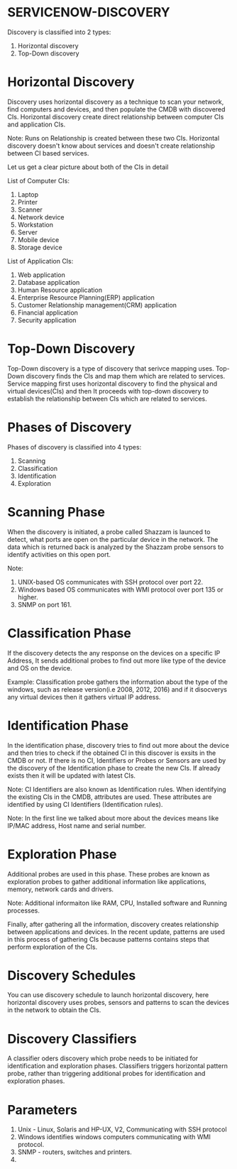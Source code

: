 # SERVICENOW-DISCOVERY

Discovery is classified into 2 types:

1. Horizontal discovery
2. Top-Down discovery

# Horizontal Discovery

Discovery uses horizontal discovery as a technique to scan your network, find computers and devices, and then populate the CMDB with discovered CIs. Horizontal discovery create direct relationship between computer CIs and application CIs.

Note: Runs on Relationship is created between these two CIs. Horizontal discovery doesn't know about services and doesn't create relationship between CI based services.

Let us get a clear picture about both of the CIs in detail

List of Computer CIs:

1. Laptop
2. Printer
3. Scanner
4. Network device
5. Workstation
6. Server
7. Mobile device
8. Storage device

List of Application CIs:

1. Web application
2. Database application
3. Human Resource application
4. Enterprise Resource Planning(ERP) application
5. Customer Relationship management(CRM) application
6. Financial application
7. Security application


# Top-Down Discovery

Top-Down discovery is a type of discovery that serivce mapping uses. Top-Down discovery finds the CIs and map them which are related to services.
Service mapping first uses horizontal discovery to find the physical and virtual devices(CIs) and then It proceeds with top-down discovery to establish the relationship between CIs which are related to services.


# Phases of Discovery

Phases of discovery is classified into 4 types:

1. Scanning
2. Classification
3. Identification
4. Exploration

# Scanning Phase

When the discovery is initiated, a probe called Shazzam is launced to detect, what ports are open on the particular device in the network. The data which is returned back is analyzed by the Shazzam probe sensors to identify activities on this open port.

Note: 

1. UNIX-based OS communicates with SSH protocol over port 22.
2. Windows based OS communicates with WMI protocol over port 135 or higher.
3. SNMP on port 161.

# Classification Phase

If the discovery detects the any response on the devices on a specific IP Address, It sends additional probes to find out more like type of the device and OS on the device.

Example: Classification probe gathers the information about the type of the windows, such as release version(i.e 2008, 2012, 2016) and if it disocverys any virtual devices then it gathers virtual IP address.

# Identification Phase

In the identification phase, discovery tries to find out more about the device and then tries to check if the obtained CI in this discover is exsits in the CMDB or not. If there is no CI, Identifiers or Probes or Sensors are used by the discovery of the Identification phase to create the new CIs.
If already exists then it will be updated with latest CIs.

Note: CI Identifiers are also known as Identification rules. When identifying the existing CIs in the CMDB, attributes are used. These attributes are identified by using CI Identifiers (Identification rules).

Note: In the first line we talked about more about the devices means like IP/MAC address, Host name and serial number.

# Exploration Phase

Additional probes are used in this phase. These probes are known as exploration probes to gather additional information like applications, memory, network cards and drivers. 

Note: Additional informaiton like RAM, CPU, Installed software and Running processes.

Finally, after gathering all the information, discovery creates relationship between applications and devices. In the recent update, patterns are used in this process of gathering CIs because patterns contains steps that perform exploration of the CIs.

# Discovery Schedules

You can use discovery schedule to launch horizontal discovery, here horizontal discovery uses probes, sensors and patterns to scan the devices in the network to obtain the CIs.

# Discovery Classifiers

A classifier oders discovery which probe needs to be initiated for identification and exploration phases. Classifiers triggers horizontal pattern probe, rather than triggering additional probes for identification and exploration phases.

# Parameters

1. Unix - Linux, Solaris and HP-UX, V2, Communicating with SSH protocol
2. Windows identifies windows computers communicating with WMI protocol.
3. SNMP - routers, switches and printers.
4. 

